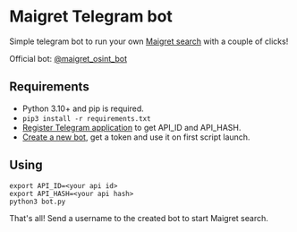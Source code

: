 # Maigret Telegram bot

Simple telegram bot to run your own [Maigret search](https://github.com/soxoj/maigret) with a couple of clicks!

Official bot: [@maigret_osint_bot](http://t.me/maigret_osint_bot)

## Requirements

- Python 3.10+ and pip is required.
- `pip3 install -r requirements.txt`
- [Register Telegram application](https://core.telegram.org/api/obtaining_api_id) to get API_ID and API_HASH.
- [Create a new bot](https://core.telegram.org/bots#6-botfather), get a token and use it on first script launch. 

## Using

```shell
export API_ID=<your api id>
export API_HASH=<your api hash>
python3 bot.py
```

That's all! Send a username to the created bot to start Maigret search.
